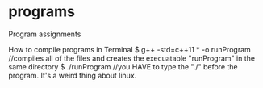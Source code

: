 # programs
Program assignments

How to compile programs in Terminal
   $ g++ -std=c++11 * -o runProgram
   //compiles all of the files and creates the execuatable "runProgram" in the same directory
   $ ./runProgram
   //you HAVE to type the "./" before the program. It's a weird thing about linux.
